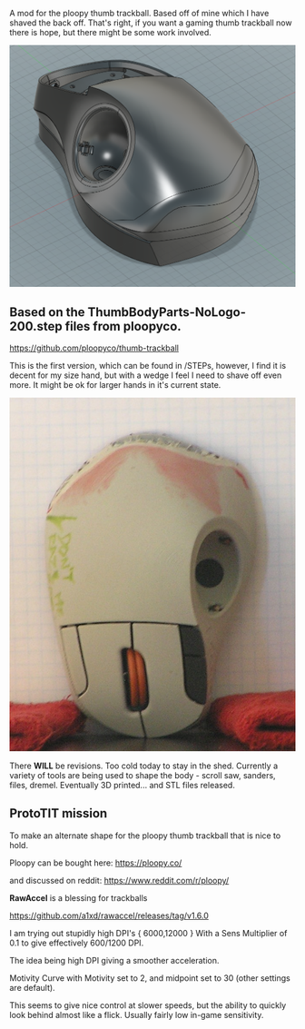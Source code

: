 A mod for the ploopy thumb trackball. Based off of mine which I have shaved the back off. That's right, if you want a gaming thumb trackball now there is hope, but there might be some work involved.

![pic of proto tit step file](.\Ploopy_ProtoTIT.png "what it looks like in CAD")

## Based on the ThumbBodyParts-NoLogo-200.step files from ploopyco.

https://github.com/ploopyco/thumb-trackball

This is the first version, which can be found in  /STEPs, however, I find it is decent for my size hand, but with a wedge I feel I need to shave off even more. It might be ok for larger hands in it's current state.

![pseudo ortho top view](https://github.com/ThomasGrowley/ProtoTIT/blob/main/TOP_View_v001.jpg "pseudo ortho top view")

There **WILL** be revisions. Too cold today to stay in the shed. Currently a variety of tools are being used to shape the body - scroll saw, sanders, files, dremel. Eventually 3D printed... and STL files released.

## **ProtoTIT mission**

To make an alternate shape for the ploopy thumb trackball that is nice to hold.

Ploopy can be bought here:
https://ploopy.co/

and discussed on reddit:
https://www.reddit.com/r/ploopy/

**RawAccel** is a blessing for trackballs

https://github.com/a1xd/rawaccel/releases/tag/v1.6.0

I am trying out stupidly high DPI's { 6000,12000 }
With a Sens Multiplier of 0.1 to give effectively 600/1200 DPI.

The idea being high DPI giving a smoother acceleration.

Motivity Curve with Motivity set to 2, and midpoint set to 30 (other settings are default).

This seems to give nice control at slower speeds, but the ability to quickly look behind almost like a flick. Usually fairly low in-game sensitivity. 
